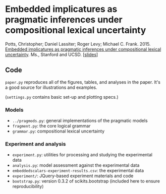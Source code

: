 Embedded implicatures as pragmatic inferences under compositional lexical uncertainty
==========

Potts, Christopher; Daniel Lassiter; Roger Levy; Michael C. Frank. 2015. [Embedded implicatures as pragmatic inferences under compositional lexical uncertainty](http://web.stanford.edu/~cgpotts/papers/embedded-scalars.pdf). Ms., Stanford and UCSD. [[slides](http://web.stanford.edu/~cgpotts/talks/embedded-scalars-slides.pdf)]

## Code

`paper.py` reproduces all of the figures, tables, and analyses in the paper. It's a good source for illustrations and examples.

(`settings.py` contains basic set-up and plotting specs.)

### Models

* `../pragmods.py`: general implementations of the pragmatic models
* `fragment.py`: the core logical grammar
* `grammar.py`: compositional lexical uncertainty

### Experiment and analysis

* `experiment.py`: utilities for processing and studying the experimental data
* `analysis.py`: model assessment against the experimental data
* `embeddedscalars-experiment-results.csv`: the experimental data
* `experiment/`: JQuery-based experiment materials and code
* `bootstrap.py`: version 0.3.2 of scikits.bootstrap (included here to ensure reproducibility)



